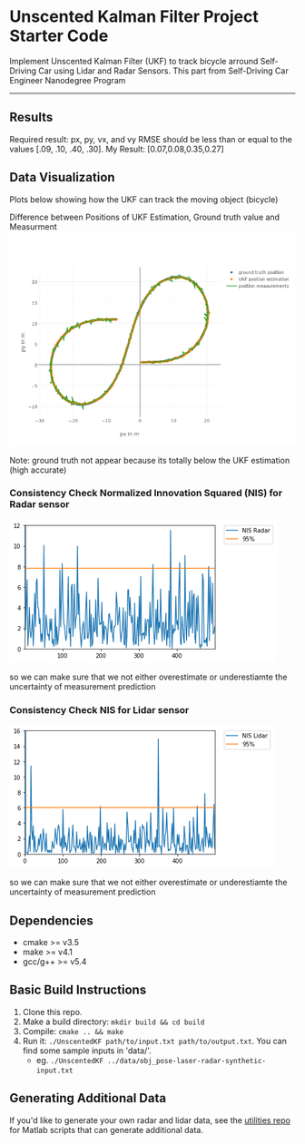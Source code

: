 
# Unscented Kalman Filter Project Starter Code
Implement Unscented Kalman Filter (UKF) to track bicycle arround Self-Driving Car using Lidar and Radar Sensors.
This part from Self-Driving Car Engineer Nanodegree Program 

---
## Results

Required result:  px, py, vx, and vy RMSE should be less than or equal to the values [.09, .10, .40, .30].
My Result: [0.07,0.08,0.35,0.27]

## Data Visualization
Plots below showing how the UKF can track the moving object (bicycle) 

Difference between Positions of UKF Estimation, Ground truth value and Measurment 
![alt text](figures/UKFmainplot.png)

Note: ground truth not appear because its totally below the UKF estimation (high accurate)


### Consistency Check  Normalized Innovation Squared (NIS) for Radar sensor

![](figures/nis_radar_output.png)

so we can make sure that we not either overestimate or underestiamte the uncertainty of measurement prediction                             

### Consistency Check NIS for  Lidar sensor

![](figures/nis_lidar_output.png)

so we can make sure that we not either overestimate or underestiamte the uncertainty of measurement prediction                             



## Dependencies

* cmake >= v3.5
* make >= v4.1
* gcc/g++ >= v5.4

## Basic Build Instructions

1. Clone this repo.
2. Make a build directory: `mkdir build && cd build`
3. Compile: `cmake .. && make`
4. Run it: `./UnscentedKF path/to/input.txt path/to/output.txt`. You can find
   some sample inputs in 'data/'.
    - eg. `./UnscentedKF ../data/obj_pose-laser-radar-synthetic-input.txt`




## Generating Additional Data


If you'd like to generate your own radar and lidar data, see the
[utilities repo](https://github.com/udacity/CarND-Mercedes-SF-Utilities) for
Matlab scripts that can generate additional data.




```python

```
